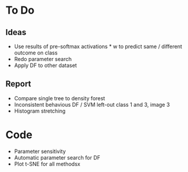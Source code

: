 # To Do

## Ideas
- Use results of pre-softmax activations * w to predict same / different outcome on class
- Redo parameter search
- Apply DF to other dataset

## Report
- Compare single tree to density forest
- Inconsistent behavious DF / SVM left-out class 1 and 3, image 3
- Histogram stretching

# Code
- Parameter sensitivity
- Automatic parameter search for DF 
- Plot t-SNE for all methodsx 